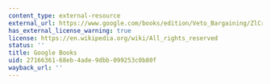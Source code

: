 ```yaml
---
content_type: external-resource
external_url: https://www.google.com/books/edition/Veto_Bargaining/ZlCrBdHD4owC?hl=en&gbpv=1
has_external_license_warning: true
license: https://en.wikipedia.org/wiki/All_rights_reserved
status: ''
title: Google Books
uid: 27166361-68eb-4ade-9dbb-099253c0b80f
wayback_url: ''
---
```

